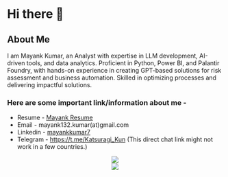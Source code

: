 # Hi there 👋

## About Me
I am Mayank Kumar, an Analyst with expertise in LLM development, AI-driven tools, and data analytics. Proficient in Python, Power BI, and Palantir Foundry, with hands-on experience in creating GPT-based solutions for risk assessment and business automation. Skilled in optimizing processes and delivering impactful solutions.

### Here are some important link/information about me -

* Resume - [Mayank Resume](https://github.com/MKT035/MKT035/blob/main/Mayank_Resume_IN_A.pdf)
* Email - mayank132.kumar(at)gmail.com
* Linkedin - [mayankkumar7](https://www.linkedin.com/in/mayankkumar7/)
* Telegram - https://t.me/Katsuragi_Kun (This direct chat link might not work in a few countries.)


<p align="center">
<img src="https://github-readme-stats.vercel.app/api?username=MKT035&&show_icons=true&title_color=08fdd8&icon_color=bb2acf&text_color=ffffff&bg_color=0a192f&count_private=true"/>
<br>
<img src="https://github-readme-stats.vercel.app/api/top-langs/?username=swapniljha001"/>
</p>


